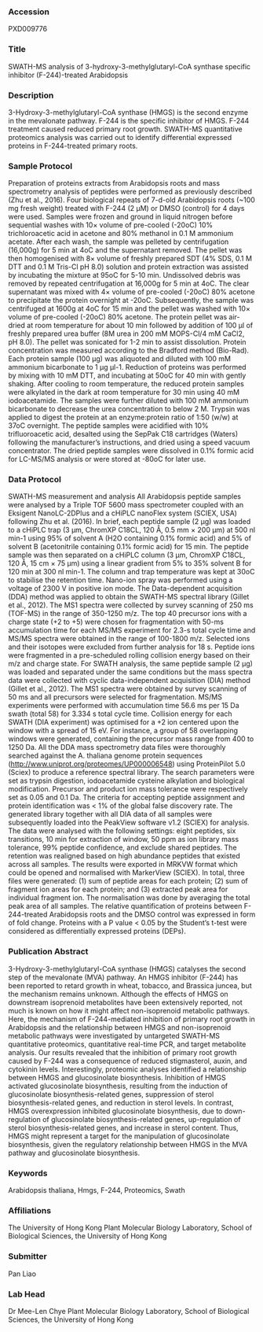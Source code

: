 ### Accession
PXD009776

### Title
SWATH-MS analysis of 3-hydroxy-3-methylglutaryl-CoA synthase specific inhibitor (F-244)-treated Arabidopsis

### Description
3-Hydroxy-3-methylglutaryl-CoA synthase (HMGS) is the second enzyme in the mevalonate pathway. F-244 is the specific inhibitor of HMGS. F-244 treatment caused reduced primary root growth. SWATH-MS quantitative proteomics analysis was carried out to identify differential expressed proteins in F-244-treated primary roots.

### Sample Protocol
Preparation of proteins extracts from Arabidopsis roots and mass spectrometry analysis of peptides were performed as previously described (Zhu et al., 2016). Four biological repeats of 7-d-old Arabidopsis roots (~100 mg fresh weight) treated with F-244 (2 µM) or DMSO (control) for 4 days were used. Samples were frozen and ground in liquid nitrogen before sequential washes with 10× volume of pre-cooled (-20oC) 10% trichloroacetic acid in acetone and 80% methanol in 0.1 M ammonium acetate. After each wash, the sample was pelleted by centrifugation (16,000g) for 5 min at 4oC and the supernatant removed. The pellet was then homogenised with 8× volume of freshly prepared SDT (4% SDS, 0.1 M DTT and 0.1 M Tris-Cl pH 8.0) solution and protein extraction was assisted by incubating the mixture at 95oC for 5-10 min. Undissolved debris was removed by repeated centrifugation at 16,000g for 5 min at 4oC. The clear supernatant was mixed with 4× volume of pre-cooled (-20oC) 80% acetone to precipitate the protein overnight at -20oC. Subsequently, the sample was centrifuged at 1600g at 4oC for 15 min and the pellet was washed with 10× volume of pre-cooled (-20oC) 80% acetone. The protein pellet was air-dried at room temperature for about 10 min followed by addition of 100 µl of freshly prepared urea buffer (8M urea in 200 mM MOPS-Cl/4 mM CaCl2, pH 8.0). The pellet was sonicated for 1-2 min to assist dissolution. Protein concentration was measured according to the Bradford method (Bio-Rad).       Each protein sample (100 µg) was aliquoted and diluted with 100 mM ammonium bicarbonate to 1 µg µl-1. Reduction of proteins was performed by mixing with 10 mM DTT, and incubating at 50oC for 40 min with gently shaking. After cooling to room temperature, the reduced protein samples were alkylated in the dark at room temperature for 30 min using 40 mM iodoacetamide. The samples were further diluted with 100 mM ammonium bicarbonate to decrease the urea concentration to below 2 M. Trypsin was applied to digest the protein at an enzyme:protein ratio of 1:50 (w/w) at 37oC overnight. The peptide samples were acidified with 10% trifluoroacetic acid, desalted using the SepPak C18 cartridges (Waters) following the manufacturer’s instructions, and dried using a speed vacuum concentrator. The dried peptide samples were dissolved in 0.1% formic acid for LC-MS/MS analysis or were stored at -80oC for later use.

### Data Protocol
SWATH-MS measurement and analysis All Arabidopsis peptide samples were analysed by a Triple TOF 5600 mass spectrometer coupled with an Eksigent NanoLC-2DPlus and a cHiPLC nanoFlex system (SCIEX, USA) following Zhu et al. (2016). In brief, each peptide sample (2 µg) was loaded to a cHiPLC trap (3 µm, ChromXP C18CL, 120 Å, 0.5 mm × 200 µm) at 500 nl min-1 using 95% of solvent A (H2O containing 0.1% formic acid) and 5% of solvent B (acetonitrile containing 0.1% formic acid) for 15 min. The peptide sample was then separated on a cHiPLC column (3 µm, ChromXP C18CL, 120 Å, 15 cm × 75 µm) using a linear gradient from 5% to 35% solvent B for 120 min at 300 nl min-1. The column and trap temperature was kept at 30oC to stabilise the retention time. Nano-ion spray was performed using a voltage of 2300 V in positive ion mode. The Data-dependent acquisition (DDA) method was applied to obtain the SWATH-MS spectral library (Gillet et al., 2012). The MS1 spectra were collected by survey scanning of 250 ms (TOF-MS) in the range of 350-1250 m/z. The top 40 precursor ions with a charge state (+2 to +5) were chosen for fragmentation with 50-ms accumulation time for each MS/MS experiment for 2.3-s total cycle time and MS/MS spectra were obtained in the range of 100-1800 m/z. Selected ions and their isotopes were excluded from further analysis for 18 s. Peptide ions were fragmented in a pre-scheduled rolling collision energy based on their m/z and charge state. For SWATH analysis, the same peptide sample (2 µg) was loaded and separated under the same conditions but the mass spectra data were collected with cyclic data-independent acquisition (DIA) method (Gillet et al., 2012). The MS1 spectra were obtained by survey scanning of 50 ms and all precursors were selected for fragmentation. MS/MS experiments were performed with accumulation time 56.6 ms per 15 Da swath (total 58) for 3.334 s total cycle time. Collision energy for each SWATH (DIA experiment) was optimised for a +2 ion centered upon the window with a spread of 15 eV. For instance, a group of 58 overlapping windows were generated, containing the precursor mass range from 400 to 1250 Da.         All the DDA mass spectrometry data files were thoroughly searched against the A. thaliana genome protein sequences (http://www.uniprot.org/proteomes/UP000006548) using ProteinPilot 5.0 (Sciex) to produce a reference spectral library. The search parameters were set as trypsin digestion, iodoacetamide cysteine alkylation and biological modification. Precursor and product ion mass tolerance were respectively set as 0.05 and 0.1 Da. The criteria for accepting peptide assignment and protein identification was < 1% of the global false discovery rate. The generated library together with all DIA data of all samples were subsequently loaded into the PeakView software v1.2 (SCIEX) for analysis. The data were analysed with the following settings: eight peptides, six transitions, 10 min for extraction of window, 50 ppm as ion library mass tolerance, 99% peptide confidence, and exclude shared peptides. The retention was realigned based on high abundance peptides that existed across all samples. The results were exported in MRKVW format which could be opened and normalised with MarkerView (SCIEX). In total, three files were generated: (1) sum of peptide areas for each protein; (2) sum of fragment ion areas for each protein; and (3) extracted peak area for individual fragment ion. The normalisation was done by averaging the total peak area of all samples. The relative quantification of proteins between F-244-treated Arabidopsis roots and the DMSO control was expressed in form of fold change. Proteins with a P value < 0.05 by the Student’s t-test were considered as differentially expressed proteins (DEPs).

### Publication Abstract
3-Hydroxy-3-methylglutaryl-CoA synthase (HMGS) catalyses the second step of the mevalonate (MVA) pathway. An HMGS inhibitor (F-244) has been reported to retard growth in wheat, tobacco, and Brassica juncea, but the mechanism remains unknown. Although the effects of HMGS on downstream isoprenoid metabolites have been extensively reported, not much is known on how it might affect non-isoprenoid metabolic pathways. Here, the mechanism of F-244-mediated inhibition of primary root growth in Arabidopsis and the relationship between HMGS and non-isoprenoid metabolic pathways were investigated by untargeted SWATH-MS quantitative proteomics, quantitative real-time PCR, and target metabolite analysis. Our results revealed that the inhibition of primary root growth caused by F-244 was a consequence of reduced stigmasterol, auxin, and cytokinin levels. Interestingly, proteomic analyses identified a relationship between HMGS and glucosinolate biosynthesis. Inhibition of HMGS activated glucosinolate biosynthesis, resulting from the induction of glucosinolate biosynthesis-related genes, suppression of sterol biosynthesis-related genes, and reduction in sterol levels. In contrast, HMGS overexpression inhibited glucosinolate biosynthesis, due to down-regulation of glucosinolate biosynthesis-related genes, up-regulation of sterol biosynthesis-related genes, and increase in sterol content. Thus, HMGS might represent a target for the manipulation of glucosinolate biosynthesis, given the regulatory relationship between HMGS in the MVA pathway and glucosinolate biosynthesis.

### Keywords
Arabidopsis thaliana, Hmgs, F-244, Proteomics, Swath

### Affiliations
The University of Hong Kong
Plant Molecular Biology Laboratory, School of Biological Sciences, the University of Hong Kong

### Submitter
Pan Liao

### Lab Head
Dr Mee-Len Chye
Plant Molecular Biology Laboratory, School of Biological Sciences, the University of Hong Kong


